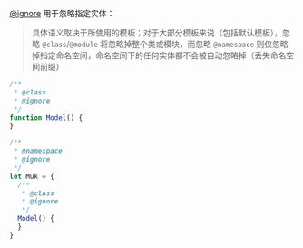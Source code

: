 [@ignore](http://usejsdoc.org/tags-ignore.html) 用于忽略指定实体：

> 具体语义取决于所使用的模板；对于大部分模板来说（包括默认模板），忽略 `@class`/`@module` 将忽略掉整个类或模块，而忽略 `@namespace` 则仅忽略掉指定命名空间，命名空间下的任何实体都不会被自动忽略掉（丢失命名空间前缀）

```js
/**
 * @class
 * @ignore
 */
function Model() {
}
```

```js
/**
 * @namespace
 * @ignore
 */
let Muk = {
  /**
   * @class
   * @ignore
   */
  Model() {
  }
}
```
